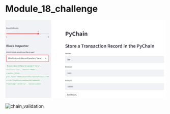 # Module_18_challenge
![blocks](Screenshots/Screenshot_blocks.jpg)


![chain_validation](creenshots/Screenshot_chain_validation.jpg)
